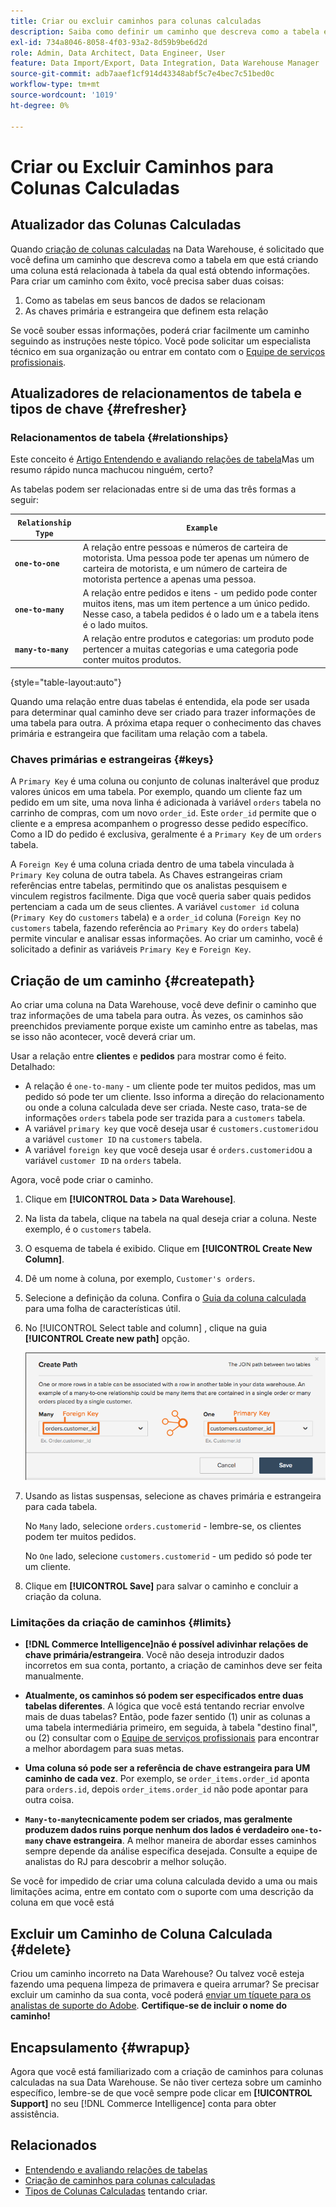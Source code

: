 ```yaml
---
title: Criar ou excluir caminhos para colunas calculadas
description: Saiba como definir um caminho que descreva como a tabela em que você está criando uma coluna está relacionada à tabela da qual você está obtendo informações.
exl-id: 734a8046-8058-4f03-93a2-8d59b9be6d2d
role: Admin, Data Architect, Data Engineer, User
feature: Data Import/Export, Data Integration, Data Warehouse Manager
source-git-commit: adb7aaef1cf914d43348abf5c7e4bec7c51bed0c
workflow-type: tm+mt
source-wordcount: '1019'
ht-degree: 0%

---
```


# Criar ou Excluir Caminhos para Colunas Calculadas

## Atualizador das Colunas Calculadas

Quando [criação de colunas calculadas](../data-warehouse-mgr/creating-calculated-columns.md) na Data Warehouse, é solicitado que você defina um caminho que descreva como a tabela em que está criando uma coluna está relacionada à tabela da qual está obtendo informações. Para criar um caminho com êxito, você precisa saber duas coisas:

1. Como as tabelas em seus bancos de dados se relacionam
1. As chaves primária e estrangeira que definem esta relação

Se você souber essas informações, poderá criar facilmente um caminho seguindo as instruções neste tópico. Você pode solicitar um especialista técnico em sua organização ou entrar em contato com o [Equipe de serviços profissionais](https://experienceleague.adobe.com/docs/commerce-knowledge-base/kb/troubleshooting/miscellaneous/mbi-service-policies.html).

## Atualizadores de relacionamentos de tabela e tipos de chave {#refresher}

### Relacionamentos de tabela {#relationships}

Este conceito é [Artigo Entendendo e avaliando relações de tabela](../../data-analyst/data-warehouse-mgr/table-relationships.md)Mas um resumo rápido nunca machucou ninguém, certo?

As tabelas podem ser relacionadas entre si de uma das três formas a seguir:

| **`Relationship Type`** | **`Example`** |
|-----|-----|
| **`one-to-one`** | A relação entre pessoas e números de carteira de motorista. Uma pessoa pode ter apenas um número de carteira de motorista, e um número de carteira de motorista pertence a apenas uma pessoa. |
| **`one-to-many`** | A relação entre pedidos e itens - um pedido pode conter muitos itens, mas um item pertence a um único pedido. Nesse caso, a tabela pedidos é o lado um e a tabela itens é o lado muitos. |
| **`many-to-many`** | A relação entre produtos e categorias: um produto pode pertencer a muitas categorias e uma categoria pode conter muitos produtos. |

{style="table-layout:auto"}

Quando uma relação entre duas tabelas é entendida, ela pode ser usada para determinar qual caminho deve ser criado para trazer informações de uma tabela para outra. A próxima etapa requer o conhecimento das chaves primária e estrangeira que facilitam uma relação com a tabela.

### Chaves primárias e estrangeiras {#keys}

A `Primary Key` é uma coluna ou conjunto de colunas inalterável que produz valores únicos em uma tabela. Por exemplo, quando um cliente faz um pedido em um site, uma nova linha é adicionada à variável `orders` tabela no carrinho de compras, com um novo `order_id`. Este `order_id` permite que o cliente e a empresa acompanhem o progresso desse pedido específico. Como a ID do pedido é exclusiva, geralmente é a `Primary Key` de um `orders` tabela.

A `Foreign Key` é uma coluna criada dentro de uma tabela vinculada à `Primary Key` coluna de outra tabela. As Chaves estrangeiras criam referências entre tabelas, permitindo que os analistas pesquisem e vinculem registros facilmente. Diga que você queria saber quais pedidos pertenciam a cada um de seus clientes. A variável `customer id` coluna (`Primary Key` do `customers` tabela) e a `order_id` coluna (`Foreign Key` no `customers` tabela, fazendo referência ao `Primary Key` do `orders` tabela) permite vincular e analisar essas informações. Ao criar um caminho, você é solicitado a definir as variáveis `Primary Key` e `Foreign Key`.

## Criação de um caminho {#createpath}

Ao criar uma coluna na Data Warehouse, você deve definir o caminho que traz informações de uma tabela para outra. Às vezes, os caminhos são preenchidos previamente porque existe um caminho entre as tabelas, mas se isso não acontecer, você deverá criar um.

Usar a relação entre **clientes** e **pedidos** para mostrar como é feito. Detalhado:

* A relação é `one-to-many` - um cliente pode ter muitos pedidos, mas um pedido só pode ter um cliente. Isso informa a direção do relacionamento ou onde a coluna calculada deve ser criada. Neste caso, trata-se de informações `orders` tabela pode ser trazida para a `customers` tabela.
* A variável `primary key` que você deseja usar é `customers.customerid`ou a variável `customer ID` na `customers` tabela.
* A variável `foreign key` que você deseja usar é `orders.customerid`ou a variável `customer ID` na `orders` tabela.

Agora, você pode criar o caminho.

1. Clique em **[!UICONTROL Data > Data Warehouse]**.
1. Na lista da tabela, clique na tabela na qual deseja criar a coluna. Neste exemplo, é o `customers` tabela.
1. O esquema de tabela é exibido. Clique em **[!UICONTROL Create New Column]**.
1. Dê um nome à coluna, por exemplo, `Customer's orders`.
1. Selecione a definição da coluna. Confira o [Guia da coluna calculada](../data-warehouse-mgr/creating-calculated-columns.md) para uma folha de características útil.
1. No [!UICONTROL Select table and column] , clique na guia **[!UICONTROL Create new path]** opção.

   ![Criação de caminhos para o modal de colunas calculadas](../../assets/Creating_Paths_modal.png)

1. Usando as listas suspensas, selecione as chaves primária e estrangeira para cada tabela.

   No `Many` lado, selecione `orders.customerid` - lembre-se, os clientes podem ter muitos pedidos.

   No `One` lado, selecione `customers.customerid` - um pedido só pode ter um cliente.

1. Clique em **[!UICONTROL Save]** para salvar o caminho e concluir a criação da coluna.

### Limitações da criação de caminhos {#limits}

* **[!DNL Commerce Intelligence]não é possível adivinhar relações de chave primária/estrangeira**. Você não deseja introduzir dados incorretos em sua conta, portanto, a criação de caminhos deve ser feita manualmente.

* **Atualmente, os caminhos só podem ser especificados entre duas tabelas diferentes**. A lógica que você está tentando recriar envolve mais de duas tabelas? Então, pode fazer sentido (1) unir as colunas a uma tabela intermediária primeiro, em seguida, à tabela &quot;destino final&quot;, ou (2) consultar com o [Equipe de serviços profissionais](https://experienceleague.adobe.com/docs/commerce-knowledge-base/kb/troubleshooting/miscellaneous/mbi-service-policies.html) para encontrar a melhor abordagem para suas metas.

* **Uma coluna só pode ser a referência de chave estrangeira para UM caminho de cada vez**. Por exemplo, se `order_items.order_id` aponta para `orders.id`, depois `order_items.order_id` não pode apontar para outra coisa.

* **`Many-to-many`tecnicamente podem ser criados, mas geralmente produzem dados ruins porque nenhum dos lados é verdadeiro `one-to-many` chave estrangeira**. A melhor maneira de abordar esses caminhos sempre depende da análise específica desejada. Consulte a equipe de analistas do RJ para descobrir a melhor solução.

Se você for impedido de criar uma coluna calculada devido a uma ou mais limitações acima, entre em contato com o suporte com uma descrição da coluna em que você está

## Excluir um Caminho de Coluna Calculada {#delete}

Criou um caminho incorreto na Data Warehouse? Ou talvez você esteja fazendo uma pequena limpeza de primavera e queira arrumar? Se precisar excluir um caminho da sua conta, você poderá [enviar um tíquete para os analistas de suporte do Adobe](../../guide-overview.md#Submitting-a-Support-Ticket). **Certifique-se de incluir o nome do caminho!**

## Encapsulamento {#wrapup}

Agora que você está familiarizado com a criação de caminhos para colunas calculadas na sua Data Warehouse. Se não tiver certeza sobre um caminho específico, lembre-se de que você sempre pode clicar em **[!UICONTROL Support]** no seu [!DNL Commerce Intelligence] conta para obter assistência.

## Relacionados

* [Entendendo e avaliando relações de tabelas](../data-warehouse-mgr/table-relationships.md)
* [Criação de caminhos para colunas calculadas](../data-warehouse-mgr/create-paths-calc-columns.md)
* [Tipos de Colunas Calculadas](../data-warehouse-mgr/calc-column-types.md) tentando criar.
